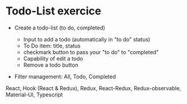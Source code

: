 # Todo-List exercice

- Create a todo-list (to do, completed)

  - Input to add a todo (automatically in "to do" status)
  - To Do item: title, status
  - checkmark button to pass your "to do" to "completed"
  - Capability of edit a todo
  - Remove a todo button

- Filter management: All, Todo, Completed

React, Hook (React & Redux), Redux, React-Redux, Redux-observable, Material-UI, Typescript
